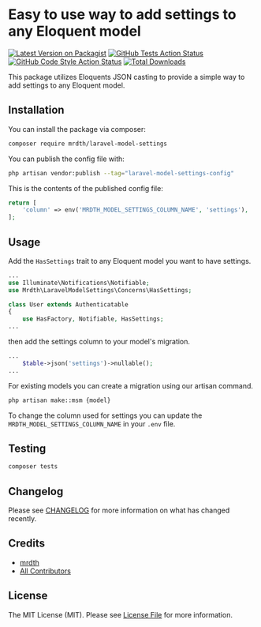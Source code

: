 # Easy to use way to add settings to any Eloquent model

[![Latest Version on Packagist](https://img.shields.io/packagist/v/mrdth/laravel-model-settings.svg?style=flat-square)](https://packagist.org/packages/mrdth/laravel-model-settings)
[![GitHub Tests Action Status](https://img.shields.io/github/actions/workflow/status/mrdth/laravel-model-settings/run-tests.yml?branch=main&label=tests&style=flat-square)](https://github.com/mrdth/laravel-model-settings/actions?query=workflow%3Arun-tests+branch%3Amain)
[![GitHub Code Style Action Status](https://img.shields.io/github/actions/workflow/status/mrdth/laravel-model-settings/fix-php-code-style-issues.yml?branch=main&label=code%20style&style=flat-square)](https://github.com/mrdth/laravel-model-settings/actions?query=workflow%3A"Fix+PHP+code+style+issues"+branch%3Amain)
[![Total Downloads](https://img.shields.io/packagist/dt/mrdth/laravel-model-settings.svg?style=flat-square)](https://packagist.org/packages/mrdth/laravel-model-settings)

This package utilizes Eloquents JSON casting to provide a simple way to add settings to any Eloquent model.

## Installation

You can install the package via composer:

```bash
composer require mrdth/laravel-model-settings
```

You can publish the config file with:

```bash
php artisan vendor:publish --tag="laravel-model-settings-config"
```

This is the contents of the published config file:

```php
return [
    'column' => env('MRDTH_MODEL_SETTINGS_COLUMN_NAME', 'settings'),
];
```

## Usage

Add the `HasSettings` trait to any Eloquent model you want to have settings.

```php
...
use Illuminate\Notifications\Notifiable;
use Mrdth\LaravelModelSettings\Concerns\HasSettings;

class User extends Authenticatable
{
    use HasFactory, Notifiable, HasSettings;
...
```

then add the settings column to your model's migration.

```php
...
    $table->json('settings')->nullable();
...
```

For existing models you can create a migration using our artisan command.

```bash
php artisan make::msm {model}
```

To change the column used for settings you can update the `MRDTH_MODEL_SETTINGS_COLUMN_NAME` in your `.env` file.

## Testing

```bash
composer tests
```

## Changelog

Please see [CHANGELOG](CHANGELOG.md) for more information on what has changed recently.

## Credits

- [mrdth](https://github.com/mrdth)
- [All Contributors](../../contributors)

## License

The MIT License (MIT). Please see [License File](LICENSE.md) for more information.
